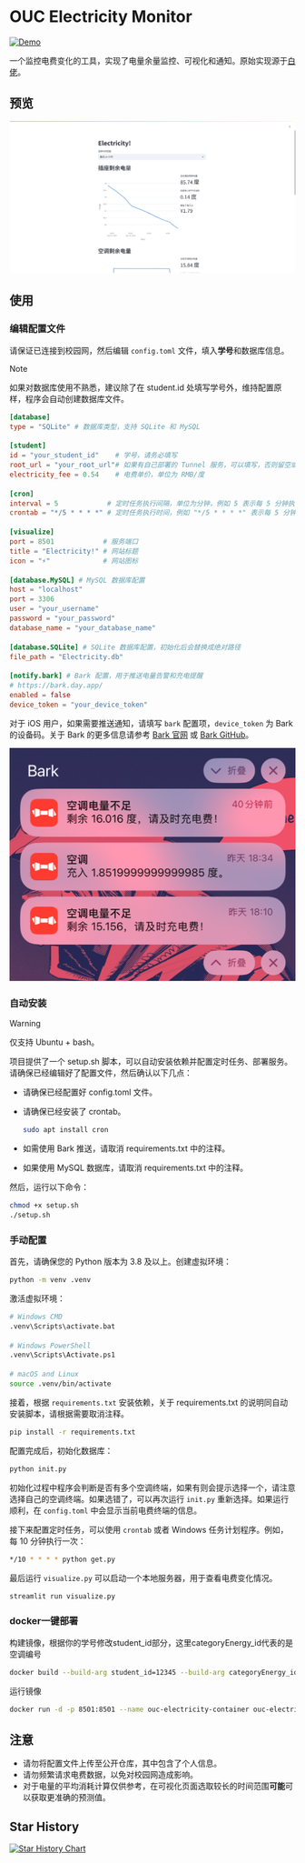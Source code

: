 # OUC Electricity Monitor

[![Demo](https://img.shields.io/badge/Online-DEMO-blue.svg)](https://dorm.jrhim.com/)

一个监控电费变化的工具，实现了电量余量监控、可视化和通知。原始实现源于[白佬](https://www.imbai.cn/posts/8728.html)。

## 预览

![可视化页面](assets/visualize.png)

## 使用

### 编辑配置文件

请保证已连接到校园网，然后编辑 `config.toml` 文件，填入**学号**和数据库信息。

> [!NOTE]
> 如果对数据库使用不熟悉，建议除了在 student.id 处填写学号外，维持配置原样，程序会自动创建数据库文件。

```toml
[database]
type = "SQLite" # 数据库类型，支持 SQLite 和 MySQL

[student]
id = "your_student_id"    # 学号，请务必填写
root_url = "your_root_url"# 如果有自己部署的 Tunnel 服务，可以填写，否则留空或删除该行
electricity_fee = 0.54    # 电费单价，单位为 RMB/度

[cron]
interval = 5            # 定时任务执行间隔，单位为分钟，例如 5 表示每 5 分钟执行一次
crontab = "*/5 * * * *" # 定时任务执行时间，例如 "*/5 * * * *" 表示每 5 分钟执行一次

[visualize]
port = 8501            # 服务端口
title = "Electricity!" # 网站标题
icon = "⚡"             # 网站图标

[database.MySQL] # MySQL 数据库配置
host = "localhost"
port = 3306
user = "your_username"
password = "your_password"
database_name = "your_database_name"

[database.SQLite] # SQLite 数据库配置，初始化后会替换成绝对路径
file_path = "Electricity.db"

[notify.bark] # Bark 配置，用于推送电量告警和充电提醒
# https://bark.day.app/
enabled = false
device_token = "your_device_token"
```

对于 iOS 用户，如果需要推送通知，请填写 `bark` 配置项，`device_token` 为 Bark 的设备码。关于 Bark 的更多信息请参考 [Bark 官网](https://bark.day.app/) 或 [Bark GitHub](https://github.com/Finb/Bark)。

![Bark 通知](assets/bark.png)

### 自动安装

> [!WARNING]
> 仅支持 Ubuntu + bash。

项目提供了一个 setup.sh 脚本，可以自动安装依赖并配置定时任务、部署服务。请确保已经编辑好了配置文件，然后确认以下几点：

- 请确保已经配置好 config.toml 文件。
- 请确保已经安装了 crontab。

    ```bash
    sudo apt install cron
    ```

- 如需使用 Bark 推送，请取消 requirements.txt 中的注释。
- 如果使用 MySQL 数据库，请取消 requirements.txt 中的注释。

然后，运行以下命令：

```bash
chmod +x setup.sh
./setup.sh
```

### 手动配置

首先，请确保您的 Python 版本为 3.8 及以上。创建虚拟环境：

```bash
python -m venv .venv
```

激活虚拟环境：

```bash
# Windows CMD
.venv\Scripts\activate.bat

# Windows PowerShell
.venv\Scripts\Activate.ps1

# macOS and Linux
source .venv/bin/activate
```

接着，根据 `requirements.txt` 安装依赖，关于 requirements.txt 的说明同自动安装脚本，请根据需要取消注释。

```bash
pip install -r requirements.txt
```

配置完成后，初始化数据库：

```bash
python init.py
```

初始化过程中程序会判断是否有多个空调终端，如果有则会提示选择一个，请注意选择自己的空调终端。如果选错了，可以再次运行 `init.py` 重新选择。如果运行顺利，在 `config.toml` 中会显示当前电费终端的信息。

接下来配置定时任务，可以使用 `crontab` 或者 Windows 任务计划程序。例如，每 10 分钟执行一次：

```bash
*/10 * * * * python get.py
```

最后运行 `visualize.py` 可以启动一个本地服务器，用于查看电费变化情况。

```bash
streamlit run visualize.py
```
### docker一键部署
构建镜像，根据你的学号修改student_id部分，这里categoryEnergy_id代表的是空调编号
```bash
docker build --build-arg student_id=12345 --build-arg categoryEnergy_id=1 -t ouc-electricity-monitor .
```
运行镜像
```bash
docker run -d -p 8501:8501 --name ouc-electricity-container ouc-electricity-monitor
```
## 注意

- 请勿将配置文件上传至公开仓库，其中包含了个人信息。
- 请勿频繁请求电费数据，以免对校园网造成影响。
- 对于电量的平均消耗计算仅供参考，在可视化页面选取较长的时间范围**可能**可以获取更准确的预测值。

## Star History

<a href="https://star-history.com/#hongjr03/OUC-Electricity-Monitor&Date">
 <picture>
   <source media="(prefers-color-scheme: dark)" srcset="https://api.star-history.com/svg?repos=hongjr03/OUC-Electricity-Monitor&type=Date&theme=dark" />
   <source media="(prefers-color-scheme: light)" srcset="https://api.star-history.com/svg?repos=hongjr03/OUC-Electricity-Monitor&type=Date" />
   <img alt="Star History Chart" src="https://api.star-history.com/svg?repos=hongjr03/OUC-Electricity-Monitor&type=Date" />
 </picture>
</a>
